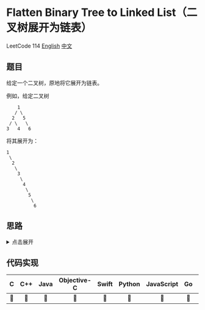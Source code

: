 # Flatten Binary Tree to Linked List（二叉树展开为链表）
LeetCode 114
[English](https://leetcode.com/problems/flatten-binary-tree-to-linked-list/)
[中文](https://leetcode-cn.com/problems/flatten-binary-tree-to-linked-list/)

## 题目
给定一个二叉树，原地将它展开为链表。

例如，给定二叉树
```
    1
   / \
  2   5
 / \   \
3   4   6
```
将其展开为：
```
1
 \
  2
   \
    3
     \
      4
       \
        5
         \
          6
```

## 思路
<details>
<summary>点击展开</summary>
// TODO
</details>

## 代码实现
| C | C++ | Java | Objective-C | Swift | Python | JavaScript | Go | PHP |
| :--: | :--: | :--: | :--: | :--: | :--: | :--: | :--: | :--: |
| 🤔 | 🤔 | 🤔 | 🤔 | 🤔 | 🤔 | 🤔 | 🤔 | 🤔 |

